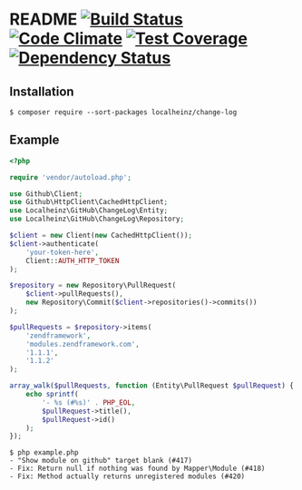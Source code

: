 # README [![Build Status](https://travis-ci.org/localheinz/change-log.svg?branch=master)](https://travis-ci.org/localheinz/change-log) [![Code Climate](https://codeclimate.com/github/localheinz/github-changelog/badges/gpa.svg)](https://codeclimate.com/github/localheinz/github-changelog) [![Test Coverage](https://codeclimate.com/github/localheinz/github-changelog/badges/coverage.svg)](https://codeclimate.com/github/localheinz/github-changelog) [![Dependency Status](https://www.versioneye.com/user/projects/54f078634f31083e1b0004c7/badge.svg?style=flat)](https://www.versioneye.com/user/projects/54f078634f31083e1b0004c7)

## Installation

```
$ composer require --sort-packages localheinz/change-log
```


## Example


```php
<?php

require 'vendor/autoload.php';

use Github\Client;
use Github\HttpClient\CachedHttpClient;
use Localheinz\GitHub\ChangeLog\Entity;
use Localheinz\GitHub\ChangeLog\Repository;

$client = new Client(new CachedHttpClient());
$client->authenticate(
    'your-token-here',
    Client::AUTH_HTTP_TOKEN
);

$repository = new Repository\PullRequest(
    $client->pullRequests(),
    new Repository\Commit($client->repositories()->commits())
);

$pullRequests = $repository->items(
    'zendframework',
    'modules.zendframework.com',
    '1.1.1',
    '1.1.2'
);

array_walk($pullRequests, function (Entity\PullRequest $pullRequest) {
    echo sprintf(
        '- %s (#%s)' . PHP_EOL,
        $pullRequest->title(),
        $pullRequest->id()
    );
});
```

```
$ php example.php
- "Show module on github" target blank (#417)
- Fix: Return null if nothing was found by Mapper\Module (#418)
- Fix: Method actually returns unregistered modules (#420)
```
